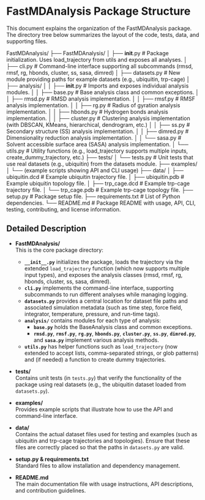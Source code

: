 # FastMDAnalysis Package Structure

This document explains the organization of the FastMDAnalysis package. The directory tree below summarizes the layout of the code, tests, data, and supporting files.

FastMDAnalysis/
├── FastMDAnalysis/
│   ├── __init__.py         # Package initialization. Uses load_trajectory from utils and exposes all analyses.
│   ├── cli.py              # Command-line interface supporting all subcommands (rmsd, rmsf, rg, hbonds, cluster, ss, sasa, dimred)
│   ├── datasets.py         # New module providing paths for example datasets (e.g., ubiquitin, trp-cage)
│   ├── analysis/
│   │   ├── __init__.py     # Imports and exposes individual analysis modules.
│   │   ├── base.py         # Base analysis class and common exceptions.
│   │   ├── rmsd.py         # RMSD analysis implementation.
│   │   ├── rmsf.py         # RMSF analysis implementation.
│   │   ├── rg.py           # Radius of gyration analysis implementation.
│   │   ├── hbonds.py       # Hydrogen bonds analysis implementation.
│   │   ├── cluster.py      # Clustering analysis implementation (with DBSCAN, KMeans, hierarchical, dendrogram, etc.)
│   │   ├── ss.py           # Secondary structure (SS) analysis implementation.
│   │   ├── dimred.py       # Dimensionality reduction analysis implementation.
│   │   └── sasa.py         # Solvent accessible surface area (SASA) analysis implementation.
│   └── utils.py            # Utility functions (e.g., load_trajectory supports multiple inputs, create_dummy_trajectory, etc.)
├── tests/
│   └── tests.py            # Unit tests that use real datasets (e.g., ubiquitin) from the datasets module.
├── examples/
│   └── (example scripts showing API and CLI usage)
├── data/
│   ├── ubiquitin.dcd       # Example ubiquitin trajectory file.
│   ├── ubiquitin.pdb       # Example ubiquitin topology file.
│   ├── trp_cage.dcd        # Example trp-cage trajectory file.
│   └── trp_cage.pdb        # Example trp-cage topology file.
├── setup.py                # Package setup file.
├── requirements.txt        # List of Python dependencies.
└── README.md               # Package README with usage, API, CLI, testing, contributing, and license information.


## Detailed Description

- **FastMDAnalysis/**  
  This is the core package directory:
  - **`__init__.py`** initializes the package, loads the trajectory via the extended `load_trajectory` function (which now supports multiple input types), and exposes the analysis classes (rmsd, rmsf, rg, hbonds, cluster, ss, sasa, dimred).
  - **`cli.py`** implements the command-line interface, supporting subcommands to run different analyses while managing logging.
  - **`datasets.py`** provides a central location for dataset file paths and associated simulation metadata (such as time step, force field, integrator, temperature, pressure, and run-time tags).
  - **`analysis/`** contains modules for each type of analysis:
    - **`base.py`** holds the BaseAnalysis class and common exceptions.
    - **`rmsd.py`**, **`rmsf.py`**, **`rg.py`**, **`hbonds.py`**, **`cluster.py`**, **`ss.py`**, **`dimred.py`**, and **`sasa.py`** implement various analysis methods.
  - **`utils.py`** has helper functions such as `load_trajectory` (now extended to accept lists, comma-separated strings, or glob patterns) and (if needed) a function to create dummy trajectories.

- **tests/**  
  Contains unit tests (in `tests.py`) that verify the functionality of the package using real datasets (e.g., the ubiquitin dataset loaded from `datasets.py`).

- **examples/**  
  Provides example scripts that illustrate how to use the API and command-line interface.

- **data/**  
  Contains the actual dataset files used for testing and examples (such as ubiquitin and trp-cage trajectories and topologies). Ensure that these files are correctly placed so that the paths in `datasets.py` are valid.

- **setup.py & requirements.txt**  
  Standard files to allow installation and dependency management.

- **README.md**  
  The main documentation file with usage instructions, API descriptions, and contribution guidelines.

